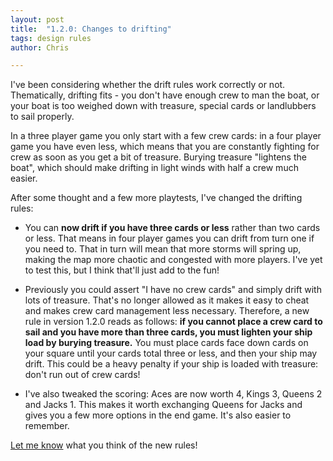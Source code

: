 ```yaml
---
layout: post
title:  "1.2.0: Changes to drifting"
tags: design rules
author: Chris

---
```


I've been considering whether the drift rules work correctly or not. Thematically, drifting fits - you don't have enough crew to man the boat, or your boat is too weighed down with treasure, special cards or landlubbers to sail properly.

In a three player game you only start with a few crew cards: in a four player game you have even less, which means that you are constantly fighting for crew as soon as you get a bit of treasure. Burying treasure "lightens the boat", which should make drifting in light winds with half a crew much easier.

After some thought and a few more playtests, I've changed the drifting rules:

- You can **now drift if you have three cards or less** rather than two cards or less. That means in four player games you can drift from turn one if you need to. That in turn will mean that more storms will spring up, making the map more chaotic and congested with more players. I've yet to test this, but I think that'll just add to the fun!

- Previously you could assert "I have no crew cards" and simply drift with lots of treasure. That's no longer allowed as it makes it easy to cheat and makes crew card management less necessary. Therefore, a new rule in version 1.2.0 reads as follows: **if you cannot place a crew card to sail and you have more than three cards, you must lighten your ship load by burying treasure.** You must place cards face down cards on your square until your cards total three or less, and then your ship may drift. This could be a heavy penalty if your ship is loaded with treasure: don't run out of crew cards!

- I've also tweaked the scoring: Aces are now worth 4, Kings 3, Queens 2 and Jacks 1. This makes it worth exchanging Queens for Jacks and gives you a few more options in the end game. It's also easier to remember.

[Let me know](/stories) what you think of the new rules!
